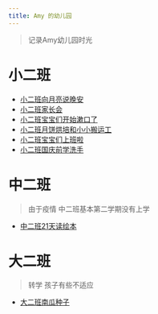 ```yaml
---
title: Amy 的幼儿园
---
```


> 记录Amy幼儿园时光

# 小二班                        

* [小二班向月亮说晚安](/amy/kindergarten/little2/2018-09-10-amy.html)
* [小二班家长会](/amy/kindergarten/little2/2018-09-19-amy.html)
* [小二班宝宝们开始漱口了](/amy/kindergarten/little2/2018-09-20-amy.html)
* [小二班月饼烘培和小小搬运工](/amy/kindergarten/little2/2018-09-21-amy.html)
* [小二班宝宝们上班啦](/amy/kindergarten/little2/2018-09-29-amy.html)
* [小二班国庆前学洗手](/amy/kindergarten/little2/2018-09-30-amy.html)


# 中二班 

> 由于疫情 中二班基本第二学期没有上学     

* [中二班21天读绘本](/amy/kindergarten/m2/2020-08-15-amy.html)
 
# 大二班 

> 转学 孩子有些不适应
          
* [大二班南瓜种子](/amy/kindergarten/big2/2020-11-18-amy.html)

